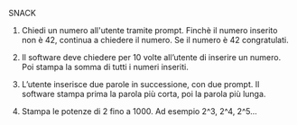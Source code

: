 

SNACK

1) Chiedi un numero all'utente tramite prompt. Finchè il numero inserito non è 42, continua a chiedere il numero. Se il numero è 42 congratulati.

2) Il software deve chiedere per 10 volte all’utente di inserire un numero. Poi stampa la somma di tutti i numeri inseriti.

3) L’utente inserisce due parole in successione, con due prompt. Il software stampa prima la parola più corta, poi la parola più lunga.

4) Stampa le potenze di 2 fino a 1000. Ad esempio 2^3, 2^4, 2^5...